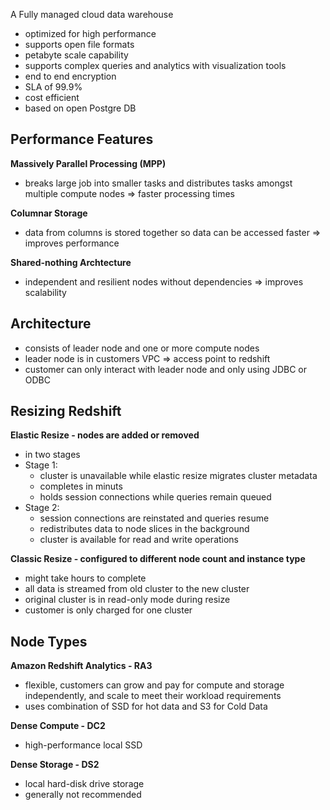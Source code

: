 A Fully managed cloud data warehouse

- optimized for high performance
- supports open file formats
- petabyte scale capability
- supports complex queries and analytics with visualization tools
- end to end encryption
- SLA of 99.9%
- cost efficient
- based on open Postgre DB

  

## Performance Features

**Massively Parallel Processing (MPP)**

- breaks large job into smaller tasks and distributes tasks amongst multiple compute nodes ⇒ faster processing times

**Columnar Storage**

- data from columns is stored together so data can be accessed faster ⇒ improves performance

**Shared-nothing Archtecture**

- independent and resilient nodes without dependencies ⇒ improves scalability

  

## Architecture

- consists of leader node and one or more compute nodes
- leader node is in customers VPC ⇒ access point to redshift
- customer can only interact with leader node and only using JDBC or ODBC

  

## Resizing Redshift

  

**Elastic Resize - nodes are added or removed**

- in two stages
- Stage 1:
    - cluster is unavailable while elastic resize migrates cluster metadata
    - completes in minuts
    - holds session connections while queries remain queued
- Stage 2:
    - session connections are reinstated and queries resume
    - redistributes data to node slices in the background
    - cluster is available for read and write operations

**Classic Resize - configured to different node count and instance type**

- might take hours to complete
- all data is streamed from old cluster to the new cluster
- original cluster is in read-only mode during resize
- customer is only charged for one cluster

  

  

## Node Types

**Amazon Redshift Analytics - RA3**

- flexible, customers can grow and pay for compute and storage independently, and scale to meet their workload requirements
- uses combination of SSD for hot data and S3 for Cold Data

  

**Dense Compute - DC2**

- high-performance local SSD

  

**Dense Storage - DS2**

- local hard-disk drive storage
- generally not recommended
